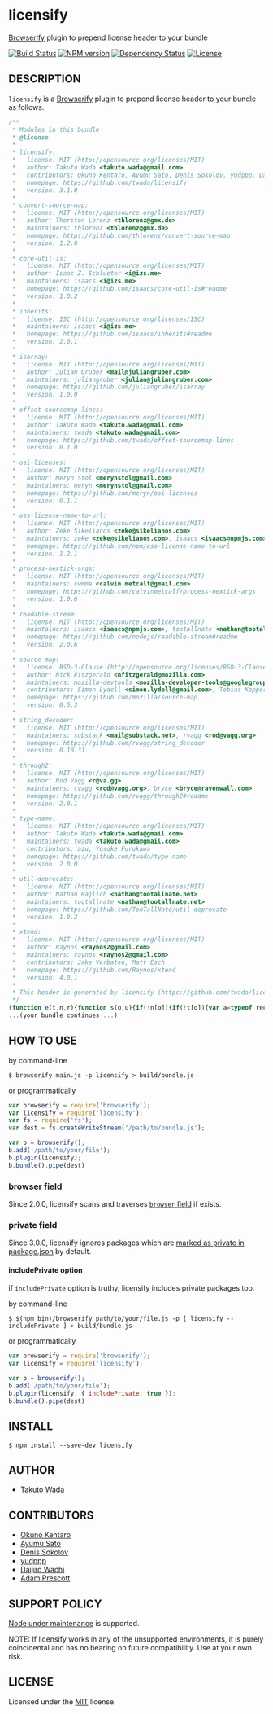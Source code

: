 licensify
================================

[Browserify](http://browserify.org/) plugin to prepend license header to your bundle

[![Build Status][travis-image]][travis-url]
[![NPM version][npm-image]][npm-url]
[![Dependency Status][depstat-image]][depstat-url]
[![License][license-image]][license-url]


DESCRIPTION
---------------------------------------

`licensify` is a [Browserify](http://browserify.org/) plugin to prepend license header to your bundle as follows.

```javascript
/**
 * Modules in this bundle
 * @license
 * 
 * licensify:
 *   license: MIT (http://opensource.org/licenses/MIT)
 *   author: Takuto Wada <takuto.wada@gmail.com>
 *   contributors: Okuno Kentaro, Ayumu Sato, Denis Sokolov, yudppp, Daijiro Wachi
 *   homepage: https://github.com/twada/licensify
 *   version: 3.1.0
 * 
 * convert-source-map:
 *   license: MIT (http://opensource.org/licenses/MIT)
 *   author: Thorsten Lorenz <thlorenz@gmx.de>
 *   maintainers: thlorenz <thlorenz@gmx.de>
 *   homepage: https://github.com/thlorenz/convert-source-map
 *   version: 1.2.0
 * 
 * core-util-is:
 *   license: MIT (http://opensource.org/licenses/MIT)
 *   author: Isaac Z. Schlueter <i@izs.me>
 *   maintainers: isaacs <i@izs.me>
 *   homepage: https://github.com/isaacs/core-util-is#readme
 *   version: 1.0.2
 * 
 * inherits:
 *   license: ISC (http://opensource.org/licenses/ISC)
 *   maintainers: isaacs <i@izs.me>
 *   homepage: https://github.com/isaacs/inherits#readme
 *   version: 2.0.1
 * 
 * isarray:
 *   license: MIT (http://opensource.org/licenses/MIT)
 *   author: Julian Gruber <mail@juliangruber.com>
 *   maintainers: juliangruber <julian@juliangruber.com>
 *   homepage: https://github.com/juliangruber/isarray
 *   version: 1.0.0
 * 
 * offset-sourcemap-lines:
 *   license: MIT (http://opensource.org/licenses/MIT)
 *   author: Takuto Wada <takuto.wada@gmail.com>
 *   maintainers: twada <takuto.wada@gmail.com>
 *   homepage: https://github.com/twada/offset-sourcemap-lines
 *   version: 0.1.0
 * 
 * osi-licenses:
 *   license: MIT (http://opensource.org/licenses/MIT)
 *   author: Meryn Stol <merynstol@gmail.com>
 *   maintainers: meryn <merynstol@gmail.com>
 *   homepage: https://github.com/meryn/osi-licenses
 *   version: 0.1.1
 * 
 * oss-license-name-to-url:
 *   license: MIT (http://opensource.org/licenses/MIT)
 *   author: Zeke Sikelianos <zeke@sikelianos.com>
 *   maintainers: zeke <zeke@sikelianos.com>, isaacs <isaacs@npmjs.com>
 *   homepage: https://github.com/npm/oss-license-name-to-url
 *   version: 1.2.1
 * 
 * process-nextick-args:
 *   license: MIT (http://opensource.org/licenses/MIT)
 *   maintainers: cwmma <calvin.metcalf@gmail.com>
 *   homepage: https://github.com/calvinmetcalf/process-nextick-args
 *   version: 1.0.6
 * 
 * readable-stream:
 *   license: MIT (http://opensource.org/licenses/MIT)
 *   maintainers: isaacs <isaacs@npmjs.com>, tootallnate <nathan@tootallnate.net>, rvagg <rod@vagg.org>, cwmma <calvin.metcalf@gmail.com>
 *   homepage: https://github.com/nodejs/readable-stream#readme
 *   version: 2.0.6
 * 
 * source-map:
 *   license: BSD-3-Clause (http://opensource.org/licenses/BSD-3-Clause)
 *   author: Nick Fitzgerald <nfitzgerald@mozilla.com>
 *   maintainers: mozilla-devtools <mozilla-developer-tools@googlegroups.com>, mozilla <dherman@mozilla.com>, nickfitzgerald <fitzgen@gmail.com>
 *   contributors: Simon Lydell <simon.lydell@gmail.com>, Tobias Koppers <tobias.koppers@googlemail.com>, Stephen Crane <scrane@mozilla.com>, Ryan Seddon <seddon.ryan@gmail.com>, Miles Elam <miles.elam@deem.com>, Mihai Bazon <mihai.bazon@gmail.com>, Michael Ficarra <github.public.email@michael.ficarra.me>, Todd Wolfson <todd@twolfson.com>, Alexander Solovyov <alexander@solovyov.net>, Felix Gnass <fgnass@gmail.com>, Conrad Irwin <conrad.irwin@gmail.com>, usrbincc <usrbincc@yahoo.com>, David Glasser <glasser@davidglasser.net>, Chase Douglas <chase@newrelic.com>, Evan Wallace <evan.exe@gmail.com>, Heather Arthur <fayearthur@gmail.com>, Hugh Kennedy <hughskennedy@gmail.com>, David Glasser <glasser@davidglasser.net>, Duncan Beevers <duncan@dweebd.com>, Jmeas Smith <jellyes2@gmail.com>, Michael Z Goddard <mzgoddard@gmail.com>, azu <azu@users.noreply.github.com>, John Gozde <john@gozde.ca>, Adam Kirkton <akirkton@truefitinnovation.com>, Chris Montgomery <christopher.montgomery@dowjones.com>, J. Ryan Stinnett <jryans@gmail.com>, Jack Herrington <jherrington@walmartlabs.com>, Chris Truter <jeffpalentine@gmail.com>, Daniel Espeset <daniel@danielespeset.com>, Jamie Wong <jamie.lf.wong@gmail.com>, Eddy Bruël <ejpbruel@mozilla.com>, Hawken Rives <hawkrives@gmail.com>, Gilad Peleg <giladp007@gmail.com>, djchie <djchie.dev@gmail.com>, Gary Ye <garysye@gmail.com>, Nicolas Lalevée <nicolas.lalevee@hibnet.org>
 *   homepage: https://github.com/mozilla/source-map
 *   version: 0.5.3
 * 
 * string_decoder:
 *   license: MIT (http://opensource.org/licenses/MIT)
 *   maintainers: substack <mail@substack.net>, rvagg <rod@vagg.org>
 *   homepage: https://github.com/rvagg/string_decoder
 *   version: 0.10.31
 * 
 * through2:
 *   license: MIT (http://opensource.org/licenses/MIT)
 *   author: Rod Vagg <r@va.gg>
 *   maintainers: rvagg <rod@vagg.org>, bryce <bryce@ravenwall.com>
 *   homepage: https://github.com/rvagg/through2#readme
 *   version: 2.0.1
 * 
 * type-name:
 *   license: MIT (http://opensource.org/licenses/MIT)
 *   author: Takuto Wada <takuto.wada@gmail.com>
 *   maintainers: twada <takuto.wada@gmail.com>
 *   contributors: azu, Yosuke Furukawa
 *   homepage: https://github.com/twada/type-name
 *   version: 2.0.0
 * 
 * util-deprecate:
 *   license: MIT (http://opensource.org/licenses/MIT)
 *   author: Nathan Rajlich <nathan@tootallnate.net>
 *   maintainers: tootallnate <nathan@tootallnate.net>
 *   homepage: https://github.com/TooTallNate/util-deprecate
 *   version: 1.0.2
 * 
 * xtend:
 *   license: MIT (http://opensource.org/licenses/MIT)
 *   author: Raynos <raynos2@gmail.com>
 *   maintainers: raynos <raynos2@gmail.com>
 *   contributors: Jake Verbaten, Matt Esch
 *   homepage: https://github.com/Raynos/xtend
 *   version: 4.0.1
 * 
 * This header is generated by licensify (https://github.com/twada/licensify)
 */
(function e(t,n,r){function s(o,u){if(!n[o]){if(!t[o]){var a=typeof require=="function"&&require;if(!u&&a)return a(o,!0);if(i)return i(o,!0);var f=new Error("Cannot find module '"+o+"'");throw f.code="MODULE_NOT_FOUND",f}var l=n[o]={exports:{}};t[o][0].call(l.exports,function(e){var n=t[o][1][e];return s(n?n:e)},l,l.exports,e,t,n,r)}return n[o].exports}var i=typeof require=="function"&&require;for(var o=0;o<r.length;o++)s(r[o]);return s})({1:[function(require,module,exports){
...(your bundle continues ...)
```


HOW TO USE
---------------------------------------

by command-line

```
$ browserify main.js -p licensify > build/bundle.js 
```

or programmatically

```javascript
var browserify = require('browserify');
var licensify = require('licensify');
var fs = require('fs');
var dest = fs.createWriteStream('/path/to/bundle.js');

var b = browserify();
b.add('/path/to/your/file');
b.plugin(licensify);
b.bundle().pipe(dest)
```

### browser field

Since 2.0.0, licensify scans and traverses [`browser` field](https://github.com/substack/browserify-handbook#browser-field) if exists.

### private field

Since 3.0.0, licensify ignores packages which are [marked as private in package.json](https://docs.npmjs.com/files/package.json#private) by default.

#### includePrivate option

if `includePrivate` option is truthy, licensify includes private packages too.

by command-line

```
$ $(npm bin)/browserify path/to/your/file.js -p [ licensify --includePrivate ] > build/bundle.js 
```

or programmatically

```javascript
var browserify = require('browserify');
var licensify = require('licensify');

var b = browserify();
b.add('/path/to/your/file');
b.plugin(licensify, { includePrivate: true });
b.bundle().pipe(dest)
```


INSTALL
---------------------------------------

```
$ npm install --save-dev licensify
```


AUTHOR
---------------------------------------
* [Takuto Wada](https://github.com/twada)


CONTRIBUTORS
---------------------------------------
* [Okuno Kentaro](https://github.com/armorik83)
* [Ayumu Sato](https://github.com/ahomu)
* [Denis Sokolov](https://github.com/denis-sokolov)
* [yudppp](https://github.com/yudppp)
* [Daijiro Wachi](https://github.com/watilde)
* [Adam Prescott](https://github.com/aprescott)


SUPPORT POLICY
---------------------------------------

[Node under maintenance](https://github.com/nodejs/LTS) is supported.

NOTE: If licensify works in any of the unsupported environments, it is purely coincidental and has no bearing on future compatibility. Use at your own risk.


LICENSE
---------------------------------------
Licensed under the [MIT](https://twada.mit-license.org/2014-2017) license.


[npm-url]: https://www.npmjs.com/package/licensify
[npm-image]: https://badge.fury.io/js/licensify.svg

[travis-url]: https://travis-ci.org/twada/licensify
[travis-image]: https://secure.travis-ci.org/twada/licensify.svg?branch=master

[depstat-url]: https://gemnasium.com/twada/licensify
[depstat-image]: https://gemnasium.com/twada/licensify.svg

[license-url]: https://twada.mit-license.org/2014-2017
[license-image]: https://img.shields.io/badge/license-MIT-brightgreen.svg
